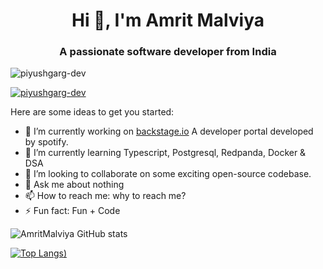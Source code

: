 <h1 align="center">Hi 👋, I'm Amrit Malviya</h1>
<h3 align="center">A passionate software developer from India</h3>

<p align="left"> <img src="https://komarev.com/ghpvc/?username=piyushgarg-dev&label=Profile%20views&color=0e75b6&style=flat" alt="piyushgarg-dev" /> </p>

<p align="left"> <a href="https://github.com/ryo-ma/github-profile-trophy"><img src="https://github-profile-trophy.vercel.app/?username=piyushgarg-dev" alt="piyushgarg-dev" /></a> </p>


Here are some ideas to get you started:

- 🔭 I’m currently working on [backstage.io](backstage.io) A developer portal developed by spotify.
- 🌱 I’m currently learning Typescript, Postgresql, Redpanda, Docker & DSA
- 👯 I’m looking to collaborate on some exciting open-source codebase.
- 💬 Ask me about nothing
- 📫 How to reach me: why to reach me?
- ⚡ Fun fact: Fun + Code


![AmritMalviya GitHub stats](https://github-readme-stats.vercel.app/api?username=iAmritMalviya&show_icons=true&theme=radical)

[![Top Langs](https://github-readme-stats.vercel.app/api/top-langs/?username=iAmritMalviya&layout=compact&theme=radical))](https://github.com/iAmritMalviya/github-readme-stats)
